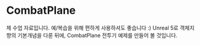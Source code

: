 # CombatPlane
제 수업 자료입니다. 예/복습을 위해 편하게 사용하셔도 좋습니다 :) Unreal 5로 객체지향의 기본개념을 다룬 뒤에, CombatPlane 전투기 예제를 만들어 볼 것입니다. 
